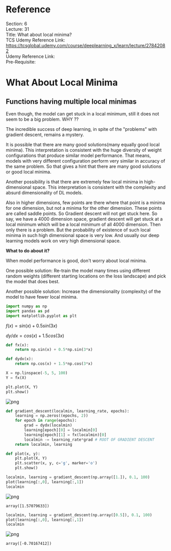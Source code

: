 # Reference

Section: 6 \
Lecture: 31 \
Title: What about local minima? \
TCS Udemy Reference Link: https://tcsglobal.udemy.com/course/deeplearning_x/learn/lecture/27842082 \
Udemy Reference Link: \
Pre-Requisite:

# What About Local Minima

## Functions having multiple local minimas

Even though, the model can get stuck in a local minimum, still it does not seem to be a big problem. WHY ??

The incredible success of deep learning, in spite of the "problems" with gradient descent, remains a mystery.

It is possible that there are many good solutions(many equally good local minima). This interpretation is consistent with the huge diversity of weight configurations that produce similar model performance. That means, models with very different configuration perform very similar in accuracy of the same problem. So that gives a hint that there are many good solutions or good local minima.

Another possibility is that there are extremely few local minima in high-dimensional space. This interpretation is consistent with the complexity and absurd dimensionality of DL models.

Also in higher dimensions, few points are there where that point is a minima for one dimension, but not a minima for the other dimension. These points are called saddle points. So Gradient descent will not get stuck here. So say, we have a 4000 dimension space, gradient descent will get stuck at a local minimum which will be a local minimum of all 4000 dimension. Then only there is a problem. But the probability of existence of such local minima in such high dimensional space is very low. And usually our deep learning models work on very high dimensional space.

**What to do about it?**

When model performance is good, don't worry about local minima.

One possible solution: Re-train the model many times using different random weights (different starting locations on the loss landscape) and pick the model that does best.

Another possible solution: Increase the dimensionality (complexity) of the model to have fewer local minima.

```python
import numpy as np
import pandas as pd
import matplotlib.pyplot as plt
```

$f(x) = sin(x) + 0.5sin(3x)$

$dy/dx = cos(x) + 1.5cos(3x)$

```python
def fx(x):
    return np.sin(x) + 0.5*np.sin(3*x)

def dydx(x):
    return np.cos(x) + 1.5*np.cos(3*x)
```

```python
X = np.linspace(-5, 5, 100)
Y = fx(X)
```

```python
plt.plot(X, Y)
plt.show()
```

![png](6_gradient_descent_31_what_about_local_minima_files/6_gradient_descent_31_what_about_local_minima_8_0.png)

```python
def gradient_descent(localmin, learning_rate, epochs):
    learning = np.zeros((epochs, 2))
    for epoch in range(epochs):
        grad = dydx(localmin)
        learning[epoch][0] = localmin[0]
        learning[epoch][1] = fx(localmin)[0]
        localmin -= learning_rate*grad # ROOT OF GRADIENT DESCENT
    return localmin, learning

def plot(x, y):
    plt.plot(X, Y)
    plt.scatter(x, y, c='g', marker='o')
    plt.show()
```

```python
localmin, learning = gradient_descent(np.array([1.]), 0.1, 100)
plot(learning[:,0], learning[:,1])
localmin
```

![png](6_gradient_descent_31_what_about_local_minima_files/6_gradient_descent_31_what_about_local_minima_10_0.png)

    array([1.57079633])

```python
localmin, learning = gradient_descent(np.array([0.5]), 0.1, 100)
plot(learning[:,0], learning[:,1])
localmin
```

![png](6_gradient_descent_31_what_about_local_minima_files/6_gradient_descent_31_what_about_local_minima_11_0.png)

    array([-0.70167412])

```python

```